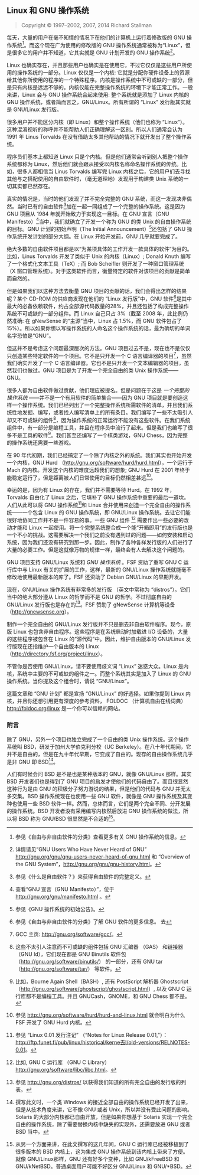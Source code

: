 ## Linux 和 GNU 操作系统

> Copyright © 1997–2002, 2007, 2014 Richard Stallman

每天，大量的用户在毫不知情的情况下在他们的计算机上运行着修改版的 GNU 操作系统[^linux-gnu-1]。而这个现在广为使用的修改版的 GNU 操作系统通常被称为“Linux”，但是很多它的用户并不知道，它其实就是 GNU 计划开发的 GNU 操作系统[^linux-gnu-2]。

Linux 也确实存在，并且那些用户也确实是在使用它，不过它仅仅是这些用户所使用的操作系统的一部分。Linux 仅仅是一个内核: 它就是分配你硬件设备上的资源给其他你所使用的程序的一个特殊程序。内核是操作系统中不可或缺的一部分，但是只有内核是远远不够的。内核仅能在完整操作系统的环境下才能正常工作。一般来讲，Linux 会与 GNU 操作系统合起来使用: 整个系统就是添加了 Linux 内核的 GNU 操作系统，或者简而言之，GNU/Linux。所有所谓的 “Linux” 发行版其实就是 GNU/Linux 发行版。

很多用户并不能区分内核（即 Linux）和整个操作系统（他们也称为 “Linux”）。这种混淆视听的称呼并不能帮助人们正确理解这一区别。所以人们通常会认为 1991 年 Linus Torvalds 在没有借助太多其他帮助的情况下就开发出了整个操作系统。

程序员们基本上都知道 Linux 只是个内核。但是他们通常会听到别人把整个操作系统都称为 Linux，然后他们就会跟从接受以内核名称命名操作系统的传统。比如，很多人都相信当 Linus Torvalds 编写完 Linux 内核之后，它的用户们去寻找其他与之搭配使用的自由软件时，（毫无道理地）发现用于构建类 Unix 系统的一切其实都已然存在。

真实的情况是，当时的他们发现了并不完全完整的 GNU 系统，而这一发现决非偶然。当时已有的自由软件[^linux-gnu-3]加在一起一同组成了一个完整的操作系统。这是因为 GNU 项目从 1984 年就开始致力于实现这一目标。在 GNU 宣言（GNU Manifesto）[^linux-gnu-4]当中，我们就确立了开发一个称为 GNU 的类 Unix 的自由操作系统的目标。GNU 计划的初始声明（The Initial Announcement）[^linux-gnu-5]还包括了 GNU 操作系统开发计划的部分大纲。在 Linux 开始开发前，GNU 几乎就要完成了。

绝大多数的自由软件项目都是以“为某项具体的工作开发一款具体的软件”为目的。比如，Linus Torvalds 开发了类似于 Unix 的内核（Linux）; Donald Knuth 编写了一个格式化文本工具（TeX）; 而 Bob Scheifler 则开发了一种窗口管理系统 （X 窗口管理系统）。对于这类软件而言，衡量特定的软件对该项目的贡献是简单而自然的。

但是如果我们以这种方法去衡量 GNU 项目的贡献的话，我们会得出怎样的结果呢？某个 CD-ROM 的供应商发现在他们的 “Linux 发行版”中，GNU 软件[^linux-gnu-6]是其中最大的必备依赖软件，约占全部源代码数量的28%，并且还包括了构成完整操作系统不可或缺的一部分组件。而 Linux 自己只占 3%（截至 2008 年，此比例仍然准确: 在 gNewSense 的“主源”当中，Linux 占 1.5%，而 GNU 软件包占了 15%）。所以如果你想以写操作系统的人命名这个操作系统的话，最为确切的单词名字恐怕是“GNU”。

但这并不是考虑这个问题最深层次的方法。GNU 项目过去不是，现在也不是仅仅只创造某些特定软件的一个项目。它不是只开发一个 C 语言编译器的项目[^linux-gnu-7]，虽然我们确实开发了一个 C 语言编译器。它也不是只开发一个文本编辑器的项目，虽然我们也做过。GNU 项目是为了开发一个完全自由的类 Unix 操作系统——GNU。

很多人都为自由软件做过贡献，他们理应被提名。但是问题在于这是 *一个完整的操作系统* ——并不是一个有用软件的简单集合——因为 GNU 项目就是要创造这样一个操作系统。我们已经列出了一个完整操作系统所需软件的清单，并且我们系统性地发掘、编写，或者找人编写清单上的所有条目。我们编写了一些不太吸引人却又不可或缺的组件[^linux-gnu-8]，因为操作系统的正常运行不能没有这些软件。在我们系统组件中，有一部分是编程工具，并且在程序员中流行了起来。但是我们也编写了很多不是工具的软件[^linux-gnu-9]。我们甚至还编写了一个棋类游戏，GNU Chess，因为完整的操作系统还需要一些游戏。

在 90 年代初期，我们已经搞定了一个除了内核之外的系统。我们其实也开始开发一个内核，GNU Hurd （<http://gnu.org/software/hurd/hurd.html>），一个运行于 Mach 的内核。开发这个内核的难度远超我们的想象; GNU Hurd 在 2001 年终于能稳定运行了，但是距离被人们日常使用的目标仍然相差甚远[^linux-gnu-10]。

幸运的是，因为有 Linux 的存在，我们并不需要等待 Hurd。在 1992 年，Torvalds 自由化了 Linux 之后，它填补了 GNU 操作系统中重要的最后一道坎。人们从此可以将 GNU 操作系统[^linux-gnu-11]和 Linux 合并使用来创造一个完全自由的操作系统——一个包含 Linux 的 GNU 操作系统，即 GNU/Linux 操作系统。去让它们能很好地协同工作并不是一件容易的事。一些 GNU 组件 [^linux-gnu-12] 需要作出一些必要的改动才能和 Linux 一起使用。将一个完整系统整合成一个能“开箱即用”的发行版也是一个不小的挑战。这需要解决一个我们之前没有遇到过的问题——如何安装和启动系统，因为我们还没有研究到那一步。因此，制作了各种各样发行版的人们进行了大量的必要工作。但是这就像万物的规律一样，最终会有人去解决这个问题的。

GNU 项目支持 GNU/Linux 系统和 *GNU 操作系统* 。FSF 资助了重写 GNU C 运行库中与 Linux 有关的扩展的工作，这样，最新的 GNU/Linux 操作系统就能毫不修改地使用最新版本的库了。FSF 还资助了 Debian GNU/Linux 的早期开发。

现在，GNU/Linux 操作系统有非常多的发行版 （英文中常称为 “distros”）。它们当中的绝大部分遵从 Linux 的哲学而不是 GNU 的哲学。不过彻底自由的 GNU/Linux 发行版也是存在的[^linux-gnu-13]。FSF 赞助了 gNewSense 计算机等设备 （<http://gnewsense.org>）。

制作一个完全自由的 GNU/Linux 发行版并不只是删去非自由软件程序。现今，原版 Linux 也包含非自由程序。这些程序是在系统启动时加载进 I/O 设备的，大量的这些程序被包含在 Linux 的“源代码”中。因此，维护自由版本的 GNU/Linux 发行版现在还指维护一个自由版本的 Linux （<http://directory.fsf.org/project/linux>）。

不管你是否使用 GNU/Linux，请不要使用歧义词 “Linux” 迷惑大众。Linux 是内核，系统中主要的不可或缺的组件之一。而整个系统其实是加入了 Linux 的 GNU 操作系统。当你提及这个组合时，请说 “GNU/Linux”。

这篇文章和 “GNU 计划” 都是宣扬 “GNU/Linux” 的好选择。如果你提到 Linux 内核，并且你还想引用更有深度的参考资料， FOLDOC （计算机自由在线词典）<http://foldoc.org/linux> 是一个你可以信赖的网站。

### 附言

除了 GNU，另外一个项目也独立完成了一个自由的类 Unix 操作系统。这个操作系统叫 BSD，研发于加州大学伯克利分校（UC Berkeley）。在八十年代期间，它并不是自由的，但是在九十年代早期，它变成了自由的。现存的自由操作系统几乎是非 GNU 即 BSD[^linux-gnu-14]。

人们有时候会问 BSD 是不是也是某种版本的 GNU，就像 GNU/Linux 那样。其实 BSD 开发者们也是得到了 GNU 项目的启发才使他们的代码自由了。而且很显然这种行为是由 GNU 的积极分子努力游说的结果，但是他们的代码与 GNU 并无太多交集。BSD 操作系统现在也使用一些 GNU 软件，就像是 GNU 操作系统及其变种也使用一些 BSD 软件一样。然而，总体而言，它们是两个完全不同、分开发展的操作系统。BSD 开发者没有采用编写内核然后放进 GNU 操作系统的做法，所以将 BSD 称为 GNU/BSD 很显然是不合适的[^linux-gnu-15]。


[^linux-gnu-1]: 参见《自由与非自由软件的分类》查看更多有关 GNU 操作系统的信息。

[^linux-gnu-2]: 详情请见“GNU Users Who Have Never Heard of GNU” <http://gnu.org/gnu/gnu-users-never-heard-of-gnu.html> 和 “Overview of the GNU System”，<http://gnu.org/gnu/gnu-history.html>。

[^linux-gnu-3]: 参见《什么是自由软件？》来获得自由软件的完整定义。 

[^linux-gnu-4]: 查看“GNU 宣言（GNU Manifesto）”，位于<http://gnu.org/gnu/manifesto.html> 。
 
[^linux-gnu-5]: 参见《GNU 操作系统的初始公告》。

[^linux-gnu-6]: 参见《自由与非自由软件的分类》了解 GNU 软件的更多信息。
去
[^linux-gnu-7]: GCC 主页: <http://gnu.org/software/gcc/>。

[^linux-gnu-8]: 这些不太引人注意而不可或缺的组件包括 GNU 汇编器 （GAS） 和链接器 （GNU ld），它们现在都是 GNU Binutils 软件包 （<http://gnu.org/software/binutils/>） 的一部分，还有 GNU tar （<http://gnu.org/software/tar/>） 等软件。

[^linux-gnu-9]: 比如，Bourne Again Shell（BASH）, 还有 PostScript 解析器 Ghostscript（<http://gnu.org/software/ghostscript/ghostscript.html>）, 以及 GNU C 运行库都不是编程工具。并且 GNUCash，GNOME，和 GNU Chess 都不是。 

[^linux-gnu-10]: 参见 <http://gnu.org/software/hurd/hurd-and-linux.html> 就会明白为什么 FSF 开发了 GNU Hurd 内核。 

[^linux-gnu-11]: 参见 “Linux 0.01 发行注记” （“Notes for Linux Release 0.01,”）：<http://ftp.funet.fi/pub/linux/historical/kerne去l/old-versions/RELNOTES-0.01>。

[^linux-gnu-12]: 比如, GNU C 运行库 （GNU C Library）<http://gnu.org/software/libc/libc.html>。

[^linux-gnu-13]: 参见 <http://gnu.org/distros/> 以获得我们知道的所有完全自由的发行版的列表。 

[^linux-gnu-14]: 撰写此文时，一个类 Windows 的接近全部自由的操作系统已经开发了出来，但是从技术角度来讲，它不像 GNU 或者 Unix，所以并没有受此问题的影响。Solaris 的大部分内核都已自由开放，但是如果你想基于 Solaris 实现一个完全自由的操作系统，除了需要替换内核中缺失的实现外，还需要放进 GNU 或者 BSD 当中。

[^linux-gnu-15]: 从另一个方面来讲，在此文撰写的这几年间，GNU C 运行库已经被移植到了很多版本的 BSD 内核上，这为集成 GNU 操作系统到该内核上带来了方便。就像 GNU/Linux那样，GNU 还有好多个变种，比如 GNU/kFreeBSD 和 GNU/kNetBSD。普通桌面用户可能不好区分 GNU/Linux 和 GNU/*BSD。 
